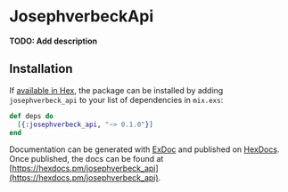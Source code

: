 # JosephverbeckApi

**TODO: Add description**

## Installation

If [available in Hex](https://hex.pm/docs/publish), the package can be installed
by adding `josephverbeck_api` to your list of dependencies in `mix.exs`:

```elixir
def deps do
  [{:josephverbeck_api, "~> 0.1.0"}]
end
```

Documentation can be generated with [ExDoc](https://github.com/elixir-lang/ex_doc)
and published on [HexDocs](https://hexdocs.pm). Once published, the docs can
be found at [https://hexdocs.pm/josephverbeck_api](https://hexdocs.pm/josephverbeck_api).

